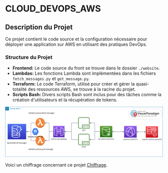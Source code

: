 # CLOUD_DEVOPS_AWS

## Description du Projet
Ce projet contient le code source et la configuration nécessaire pour déployer une application sur AWS en utilisant des pratiques DevOps.

### Structure du Projet
- **Frontend:** Le code source du front se trouve dans le dossier `./website`.
- **Lambdas:** Les fonctions Lambda sont implémentées dans les fichiers `fetch_messages.py` et `get_message.py`.
- **Terraform:** Le code Terraform, utilisé pour créer et gérer la quasi-totalité des ressources AWS, se trouve à la racine du projet.
- **Scripts Bash:** Divers scripts Bash sont inclus pour des tâches comme la création d'utilisateurs et la récupération de tokens.

![Image Alt Text](./schema.png)

Voici un chiffrage concernant ce projet [Chiffrage](./chiffrage.md).
